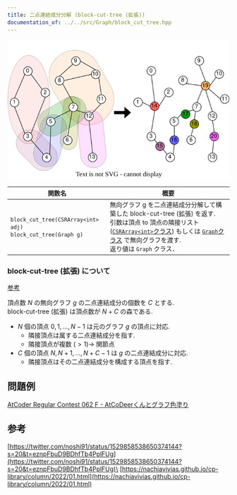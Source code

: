 ```yaml
---
title: 二点連結成分分解 (block-cut-tree (拡張))
documentation_of: ../../src/Graph/block_cut_tree.hpp
---
```

![bct.svg](https://github.com/hashiryo/Library/blob/master/img/bct.drawio.svg?raw=true)

|関数名|概要|
|---|---|
|`block_cut_tree(CSRArray<int> adj)` <br> `block_cut_tree(Graph g)` |無向グラフ g を二点連結成分分解して構築した block-cut-tree (拡張) を返す. <br> 引数は頂点 to 頂点の隣接リスト([`CSRArray<int>`クラス](../Internal/ListRange.hpp)) もしくは [`Graph`クラス](Graph.hpp) で無向グラフを渡す.　<br> 返り値は `Graph` クラス．|


### block-cut-tree (拡張) について
[参考](https://twitter.com/noshi91/status/1529858538650374144?s=20&t=eznpFbuD9BDhfTb4PplFUg)

頂点数 $N$ の無向グラフ $g$ の二点連結成分の個数を $C$ とする.\
block-cut-tree (拡張) は頂点数が $N+C$ の森である. 
- $N$ 個の頂点 $0,1,\dots,N-1$ は元のグラフ $g$ の頂点に対応.
  - 隣接頂点は属する二点連結成分を指す.
  - 隣接頂点が複数  $(>1)\rightarrow$ 関節点
- $C$ 個の頂点 $N,N+1,\dots,N+C-1$ は $g$ の二点連結成分に対応.
  - 隣接頂点はその二点連結成分を構成する頂点を指す.

## 問題例
[AtCoder Regular Contest 062 F - AtCoDeerくんとグラフ色塗り](https://atcoder.jp/contests/arc062/tasks/arc062_d)
## 参考
[https://twitter.com/noshi91/status/1529858538650374144?s=20&t=eznpFbuD9BDhfTb4PplFUg](https://twitter.com/noshi91/status/1529858538650374144?s=20&t=eznpFbuD9BDhfTb4PplFUg)\
[https://nachiavivias.github.io/cp-library/column/2022/01.html](https://nachiavivias.github.io/cp-library/column/2022/01.html)